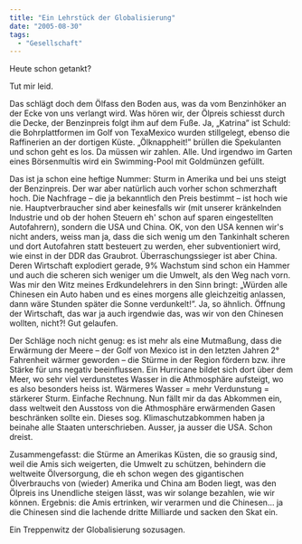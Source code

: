 ```yaml
---
title: "Ein Lehrstück der Globalisierung"
date: "2005-08-30"
tags:
  - "Gesellschaft"
---
```


Heute schon getankt?

Tut mir leid.

Das schlägt doch dem Ölfass den Boden aus, was da vom Benzinhöker an der Ecke von uns verlangt wird. Was hören wir, der Ölpreis schiesst durch die Decke, der Benzinpreis folgt ihm auf dem Fuße. Ja, „Katrina” ist Schuld: die Bohrplattformen im Golf von TexaMexico wurden stillgelegt, ebenso die Raffinerien an der dortigen Küste. „Ölknappheit!” brüllen die Spekulanten und schon geht es los. Da müssen wir zahlen. Alle. Und irgendwo im Garten eines Börsenmultis wird ein Swimming-Pool mit Goldmünzen gefüllt.

Das ist ja schon eine heftige Nummer: Sturm in Amerika und bei uns steigt der Benzinpreis. Der war aber natürlich auch vorher schon schmerzhaft hoch. Die Nachfrage – die ja bekanntlich den Preis bestimmt – ist hoch wie nie. Hauptverbraucher sind aber keinesfalls wir (mit unserer kränkelnden Industrie und ob der hohen Steuern eh' schon auf sparen eingestellten Autofahrern), sondern die USA und China. OK, von den USA kennen wir's nicht anders, weiss man ja, dass die sich wenig um den Tankinhalt scheren und dort Autofahren statt besteuert zu werden, eher subventioniert wird, wie einst in der DDR das Graubrot. Überraschungssieger ist aber China. Deren Wirtschaft explodiert gerade, 9% Wachstum sind schon ein Hammer und auch die scheren sich weniger um die Umwelt, als den Weg nach vorn. Was mir den Witz meines Erdkundelehrers in den Sinn bringt: „Würden alle Chinesen ein Auto haben und es eines morgens alle gleichzeitig anlassen, dann wäre Stunden später die Sonne verdunkelt!”. Ja, so ähnlich. Öffnung der Wirtschaft, das war ja auch irgendwie das, was wir von den Chinesen wollten, nicht?! Gut gelaufen.

Der Schläge noch nicht genug: es ist mehr als eine Mutmaßung, dass die Erwärmung der Meere – der Golf von Mexico ist in den letzten Jahren 2° Fahrenheit wärmer geworden – die Stürme in der Region fördern bzw. ihre Stärke für uns negativ beeinflussen. Ein Hurricane bildet sich dort über dem Meer, wo sehr viel verdunstetes Wasser in die Athmosphäre aufsteigt, wo es also besonders heiss ist. Wärmeres Wasser = mehr Verdunstung = stärkerer Sturm. Einfache Rechnung. Nun fällt mir da das Abkommen ein, dass weltweit den Ausstoss von die Athmosphäre erwärmenden Gasen beschränken sollte ein. Dieses sog. Klimaschutzabkommen haben ja beinahe alle Staaten unterschrieben. Ausser, ja ausser die USA. Schon dreist.

Zusammengefasst: die Stürme an Amerikas Küsten, die so grausig sind, weil die Amis sich weigerten, die Umwelt zu schützen, behindern die weltweite Ölversorgung, die eh schon wegen des gigantischen Ölverbrauchs von (wieder) Amerika und China am Boden liegt, was den Ölpreis ins Unendliche steigen lässt, was wir solange bezahlen, wie wir können. Ergebnis: die Amis ertrinken, wir verarmen und die Chinesen... ja die Chinesen sind die lachende dritte Milliarde und sacken den Skat ein.

Ein Treppenwitz der Globalisierung sozusagen.
